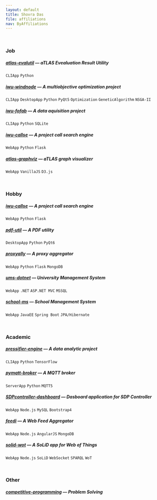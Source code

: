 ```yaml
---
layout: default
title: Shovra Das
file: affiliations
nav: ByAffiliations
---
```


<br>

### Job
##### [atlas-evalutil](https://github.com/shovradas/atlas-evalutil) &#8212; aTLAS Evealuation Result Utility
`CLIApp` `Python`  
##### [iwu-windnode](https://github.com/shovradas/windnode-demonstrator) &#8212; A multiobjective optimization project
`CLIApp` `DesktopApp` `Python` `PyQt5` `Optimization` `GeneticAlgorithm` `NSGA-II`
##### [iwu-fofab](https://github.com/shovradas/iwu-fofab) &#8212; A data aquisition project
`CLIApp` `Python` `SQLite` 
##### [iwu-callse](https://github.com/shovradas/iwu-callse) &#8212; A project call search engine
`WebApp` `Python` `Flask` 
##### [atlas-graphviz](https://github.com/shovradas/atlas-graphviz) &#8212; aTLAS graph visualizer
`WebApp`  `VanillaJS` `D3.js` 

<br>

### Hobby
##### [iwu-callse](https://github.com/shovradas/iwu-callse) &#8212; A project call search engine
`WebApp` `Python` `Flask` 
##### [pdf-util](https://github.com/shovradas/pdf-util) &#8212; A PDF utility
`DesktopApp` `Python` `PyQt6` 
##### [proxyally](https://github.com/shovradas/proxyally) &#8212; A proxy aggregator
`WebApp` `Python` `Flask` `MongoDB` 
##### [ums-dotnet](https://github.com/shovradas/ums-dotnet) &#8212; University Management System
`WebApp` `.NET` `ASP.NET MVC` `MSSQL` 
##### [school-ms](https://github.com/shovradas/school-ms) &#8212; School Management System
`WebApp` `JavaEE` `Spring Boot` `JPA/Hibernate` 

<br>

### Academic
##### [pressifier-engine](https://github.com/binuv-tuc/pressifier-engine) &#8212; A data analytic project
`CLIApp` `Python` `TensorFlow` 
##### [pymqtt-broker](https://github.com/shovradas/pymqtt-broker) &#8212; A MQTT broker
`ServerApp` `Python`  `MQTT5`
##### [SDPcontroller-dashboard](https://github.com/shovradas/SDPcontroller-dashboard) &#8212; Dasboard application for SDP Controller
`WebApp` `Node.js` `MySQL` `Bootstrap4` 
##### [feedi](https://github.com/shovradas/feedi) &#8212; A Web Feed Aggregator
`WebApp` `Node.js` `AngularJS` `MongoDB` 
##### [solid-wot](https://github.com/shovradas/solid-wot) &#8212; A SoLiD app for Web of Things
`WebApp` `Node.js` `SoLiD` `WebSocket` `SPARQL` `WoT`

<br>

### Other
##### [competitive-programming](https://github.com/shovradas/competitive-programming) &#8212; Problem Solving
   